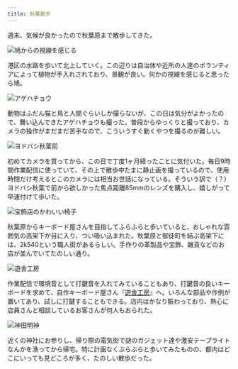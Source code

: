 ```yaml
---
title: 秋葉散歩
---
```

週末、気候が良かったので秋葉原まで散歩してきた。

![](https://lh5.googleusercontent.com/CzP1GY8jpid51rPd-m-Cs6bp4It_dfewwH0GU3_kZXHLimlIIVNWjCB-fJBaR1SqgNgf4YnM5tzo0GMu7m5ceVkmSATyBsDMs-p1SboE6sK1Rl9JGI1uL1EXsOzoWyq_souFeWoSm3LRce-4oDfxvHXDsrWGWILNeeRWrZgBA8yFtiWJes21uVKs58srcQ "鳩からの視線を感じる")

港区の水路を歩いて北上していく。この辺りは自治体や近所の人達のボランティアによって植物が手入れされており、景観が良い。何かの視線を感じると思ったら鳩。

![](https://lh4.googleusercontent.com/6s0pXnGoPSbthbvsguHCR4fBaygswge6F6wZ_0Xx5IHukOtX0HQUsFbQygyqLcqaUKk8bIZ1uDayOL64IIkyt4WQHfFxZHlI_rCxqphl16jMDbtD--lNDBN3YfsuxGP3JYJdUJ1IxROHvXP2Xxon3GqbFQ8pzhQDTA4kltD6C6mPkxaS3voFB_YS9OobDA "アゲハチョウ")

動物はふだん猫と鳥と人間ぐらいしか撮らないが、この日は気分がよかったので、舞い込んできたアゲハチョウも撮った。普段からゆっくりと撮っており、カメラの操作がまだまだ苦手なので、こういうすぐ動くやつを撮るのが難しい。

![](https://lh5.googleusercontent.com/CqVvDP0JkUik75qhkTFC-jWddtkgZiiXiWP3UcT2Rp_k3tfXwozAKwlFX6NeTEY9MuDdaGN1-MPYBDFKTBoq2Ot_BGsxlnEBytr-LpAkb_-itrEAEypaqwgGRLBK-wEk0R7K6bhttp8GzCg64gjupQz3xkpL_M8Nj3adFCBaElSGmKN9AzCKNGJvGoX2QQ "ヨドバシ秋葉前")

初めてカメラを買ってから、この日で丁度1ヶ月経ったことに気付いた。毎日9時間作業配信に使っていて、その上で散歩中たまに静止画を撮っているので、使用時間だけ考えるとこのカメラには相当お世話になっている。そういう訳で（？）ヨドバシ秋葉で前から欲しかった焦点距離85mmのレンズを購入し、嬉しがって早速付けて歩いた。

![](https://lh5.googleusercontent.com/rKyHLeaGYqtFl5piSpa6McDFXQ55vhTmYEDKzNIHdZBdKw-TMPuWJi5FOjXeHPieiSLKqFBoeMFQ8lSJAOT8WZl5FfF14ImkMSO6JIkdZ8DC29y9I-DtTsyYCJ6K9nTpBd-iWeu5u5fgYVUm9RitaKxWfm7mPdDcztTmK-UlVng79f83wBuviQH7qheEKw "宝飾店のかわいい椅子")

秋葉原からキーボード屋さんを目指してふらふらと歩いていると、おしゃれな雰囲気の高架下が目に入り、つい吸い込まれた。秋葉原と御徒町を結ぶ高架下には、2k540という職人街があるらしい。手作りの革製品や宝飾、雑貨などのお店が並んでいてたのしい通り。

![](https://lh4.googleusercontent.com/RaupSkgFVDaOD0BLXuQc64Jlleno06raZnABrTSzBrhYvY8a4fu12Oy29Br5wjZy9alvDwe3Efv6gSRJodyLMGgAbD1ShzkhfrGQZdDi9DehXhNMWXKd5JRKtnC6z9i5o7lqIUWUGA0rXgq614MFPyM3cfUIQtRH5w_pqL6LnPEM6Tq5wrDGFzwR2gHMDg "遊舎工房")

作業配信で環境音として打鍵音を入れてみていることもあり、打鍵音の良いキーボードを求めて、自作キーボード屋さん『[遊舎工房](https://yushakobo.jp/)』へ。いろんな部品や作例が置いてあり、試しに打鍵することもできる。店内はかなり賑わっており、熱心に店員さんと相談しているお客さんが何人もおられた。

![](https://lh3.googleusercontent.com/U6YUvVtqHV8_772SI9SKiY71eds0F3DObbUdlZ7Nln0mGbicm2kZbf3GDlfXhsOUS_ggjVHaL0sQZwCY3E0u1O2hGSRvz5gpreO0L2vaQif2VIZRKp71V_ue-1lxPu0sqF3wCz-JRq8vhvhbjheIlzPbC5AutB9LEFCJaz_W0Od1266qOC5oURhEvTMXDQ "神田明神")

近くの神社にお参りし、帰り際の電気街で謎のガジェット達や激安テープライトなんかを漁ってから帰宅。特に計画なくぶらぶらと歩いてみたものの、都内はどこにいっても見どころが多く、たのしい散歩だった。
